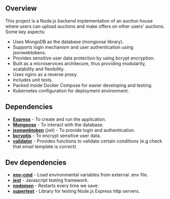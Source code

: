 ## Overview

This project is a Node.js backend implementation of an auction house where users can upload auctions and make offers on other users' auctions.
Some key aspects:
  - Uses MongoDB as the database (mongoose library).
  - Supports login mechanism and user authentication using jsonwebtokens.
  - Provides sensitive user data protection by using bcrypt encryption.
  - Built as a microservices architecure, thus providing modularity, scalability and flexibility.
  - Uses nginx as a reverse proxy.
  - Includes unit tests.
  - Packed inside Docker Compose for easier developing and testing.
  - Kubernetes configuration for deployment environment.
  
 
## Dependencies
  - [**Express**](https://www.npmjs.com/package/express) - To create and run the application.
  - [**Mongoose**](https://www.npmjs.com/package/mongoose) - To interact with the database.
  - [**jsonwebtoken**](https://www.npmjs.com/package/jwt) (jwt) - To provide login and authentication.
  - [**bcryptjs**](https://www.npmjs.com/package/bcrypt) - To encrypt sensitive user data.
  - [**validator**](https://www.npmjs.com/package/validator) - Provides functions to validate certain conditions (e.g check that email template is correct)

## Dev dependencies
  - [**env-cmd**](https://www.npmjs.com/package/env-cmd) - Load environmental variables from external .env file.
  - [**jest**](https://www.npmjs.com/package/jest) - Javascript testing framework.
  - [**nodemon**](https://www.npmjs.com/package/nodemon) - Restarts every time we save.
  - [**supertest**](https://www.npmjs.com/package/supertest) - Library for testing Node.js Express http servers.
